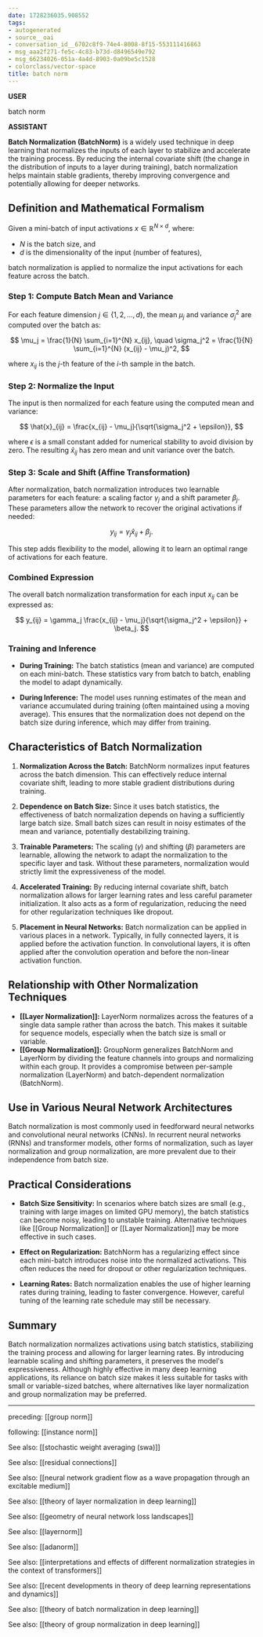 ```yaml
---
date: 1728236035.908552
tags:
- autogenerated
- source__oai
- conversation_id__6702c8f9-74e4-8008-8f15-553111416863
- msg_aaa2f271-fe5c-4c83-b73d-d8496549e792
- msg_66234026-051a-4a4d-8903-0a09be5c1528
- colorclass/vector-space
title: batch norm
---
```


**USER**

batch norm


**ASSISTANT**

**Batch Normalization (BatchNorm)** is a widely used technique in deep learning that normalizes the inputs of each layer to stabilize and accelerate the training process. By reducing the internal covariate shift (the change in the distribution of inputs to a layer during training), batch normalization helps maintain stable gradients, thereby improving convergence and potentially allowing for deeper networks.

## Definition and Mathematical Formalism

Given a mini-batch of input activations $x \in \mathbb{R}^{N \times d}$, where:
- $N$ is the batch size, and
- $d$ is the dimensionality of the input (number of features),

batch normalization is applied to normalize the input activations for each feature across the batch.

### Step 1: Compute Batch Mean and Variance

For each feature dimension $j \in \{1, 2, \dots, d\}$, the mean $\mu_j$ and variance $\sigma_j^2$ are computed over the batch as:

$$
\mu_j = \frac{1}{N} \sum_{i=1}^{N} x_{ij}, \quad \sigma_j^2 = \frac{1}{N} \sum_{i=1}^{N} (x_{ij} - \mu_j)^2,
$$

where $x_{ij}$ is the $j$-th feature of the $i$-th sample in the batch.

### Step 2: Normalize the Input

The input is then normalized for each feature using the computed mean and variance:

$$
\hat{x}_{ij} = \frac{x_{ij} - \mu_j}{\sqrt{\sigma_j^2 + \epsilon}},
$$

where $\epsilon$ is a small constant added for numerical stability to avoid division by zero. The resulting $\hat{x}_{ij}$ has zero mean and unit variance over the batch.

### Step 3: Scale and Shift (Affine Transformation)

After normalization, batch normalization introduces two learnable parameters for each feature: a scaling factor $\gamma_j$ and a shift parameter $\beta_j$. These parameters allow the network to recover the original activations if needed:

$$
y_{ij} = \gamma_j \hat{x}_{ij} + \beta_j.
$$

This step adds flexibility to the model, allowing it to learn an optimal range of activations for each feature.

### Combined Expression

The overall batch normalization transformation for each input $x_{ij}$ can be expressed as:

$$
y_{ij} = \gamma_j \frac{x_{ij} - \mu_j}{\sqrt{\sigma_j^2 + \epsilon}} + \beta_j.
$$

### Training and Inference

- **During Training:** The batch statistics (mean and variance) are computed on each mini-batch. These statistics vary from batch to batch, enabling the model to adapt dynamically.
  
- **During Inference:** The model uses running estimates of the mean and variance accumulated during training (often maintained using a moving average). This ensures that the normalization does not depend on the batch size during inference, which may differ from training.

## Characteristics of Batch Normalization

1. **Normalization Across the Batch:** BatchNorm normalizes input features across the batch dimension. This can effectively reduce internal covariate shift, leading to more stable gradient distributions during training.

2. **Dependence on Batch Size:** Since it uses batch statistics, the effectiveness of batch normalization depends on having a sufficiently large batch size. Small batch sizes can result in noisy estimates of the mean and variance, potentially destabilizing training.

3. **Trainable Parameters:** The scaling ($\gamma$) and shifting ($\beta$) parameters are learnable, allowing the network to adapt the normalization to the specific layer and task. Without these parameters, normalization would strictly limit the expressiveness of the model.

4. **Accelerated Training:** By reducing internal covariate shift, batch normalization allows for larger learning rates and less careful parameter initialization. It also acts as a form of regularization, reducing the need for other regularization techniques like dropout.

5. **Placement in Neural Networks:** Batch normalization can be applied in various places in a network. Typically, in fully connected layers, it is applied before the activation function. In convolutional layers, it is often applied after the convolution operation and before the non-linear activation function.

## Relationship with Other Normalization Techniques

- **[[Layer Normalization]]:** LayerNorm normalizes across the features of a single data sample rather than across the batch. This makes it suitable for sequence models, especially when the batch size is small or variable.
- **[[Group Normalization]]:** GroupNorm generalizes BatchNorm and LayerNorm by dividing the feature channels into groups and normalizing within each group. It provides a compromise between per-sample normalization (LayerNorm) and batch-dependent normalization (BatchNorm).
  
## Use in Various Neural Network Architectures

Batch normalization is most commonly used in feedforward neural networks and convolutional neural networks (CNNs). In recurrent neural networks (RNNs) and transformer models, other forms of normalization, such as layer normalization and group normalization, are more prevalent due to their independence from batch size.

## Practical Considerations

- **Batch Size Sensitivity:** In scenarios where batch sizes are small (e.g., training with large images on limited GPU memory), the batch statistics can become noisy, leading to unstable training. Alternative techniques like [[Group Normalization]] or [[Layer Normalization]] may be more effective in such cases.
  
- **Effect on Regularization:** BatchNorm has a regularizing effect since each mini-batch introduces noise into the normalized activations. This often reduces the need for dropout or other regularization techniques.

- **Learning Rates:** Batch normalization enables the use of higher learning rates during training, leading to faster convergence. However, careful tuning of the learning rate schedule may still be necessary.

## Summary

Batch normalization normalizes activations using batch statistics, stabilizing the training process and allowing for larger learning rates. By introducing learnable scaling and shifting parameters, it preserves the model's expressiveness. Although highly effective in many deep learning applications, its reliance on batch size makes it less suitable for tasks with small or variable-sized batches, where alternatives like layer normalization and group normalization may be preferred.


---

preceding: [[group norm]]  


following: [[instance norm]]

See also: [[stochastic weight averaging (swa)]]


See also: [[residual connections]]


See also: [[neural network gradient flow as a wave propagation through an excitable medium]]


See also: [[theory of layer normalization in deep learning]]


See also: [[geometry of neural network loss landscapes]]


See also: [[layernorm]]


See also: [[adanorm]]


See also: [[interpretations and effects of different normalization strategies in the context of transformers]]


See also: [[recent developments in theory of deep learning representations and dynamics]]


See also: [[theory of batch normalization in deep learning]]


See also: [[theory of group normalization in deep learning]]